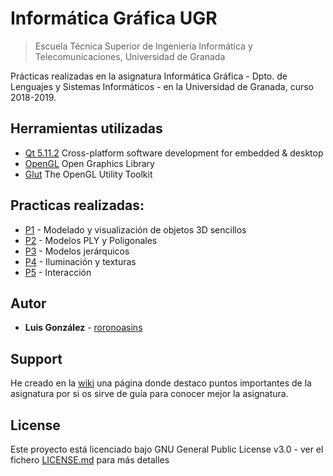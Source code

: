 # Informática Gráfica UGR
> Escuela Técnica Superior de Ingeniería Informática y Telecomunicaciones, Universidad de Granada

Prácticas realizadas en la asignatura Informática Gráfica - Dpto. de Lenguajes y Sistemas Informáticos - en la Universidad de Granada, curso 2018-2019.

## Herramientas utilizadas

- [Qt 5.11.2](https://www.qt.io/) Cross-platform software development for embedded & desktop
- [OpenGL](https://www.opengl.org/) Open Graphics Library
- [Glut](https://www.opengl.org/resources/libraries/glut/) The OpenGL Utility Toolkit

## Practicas realizadas:

- [P1](https://github.com/roronoasins/ig_ugr/tree/master/p1/esqueleto_qt_alumnos1) - Modelado y visualización de objetos 3D sencillos
- [P2](https://github.com/roronoasins/ig_ugr/tree/master/p2/esqueleto_qt_alumnos2) - Modelos PLY y Poligonales
- [P3](https://github.com/roronoasins/ig_ugr/tree/master/p3/esqueleto_qt_alumnos_qtimer) - Modelos jerárquicos
- [P4](https://github.com/roronoasins/ig_ugr/tree/master/p4/esqueleto_qt_alumnos) - Iluminación y texturas
- [P5](https://github.com/roronoasins/ig_ugr/tree/master/p5/esqueleto_qt_alumnos1) - Interacción

## Autor
* **Luis González** - [roronoasins](https://github.com/roronoasins)

## Support
He creado en la [wiki](https://github.com/roronoasins/ig-ugr/wiki) una página donde destaco puntos importantes de la asignatura por si os sirve de guía para conocer mejor la asignatura.

## License
Este proyecto está licenciado bajo GNU General Public License v3.0 - ver el fichero [LICENSE.md](LICENSE.md) para más detalles
